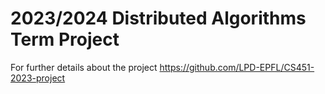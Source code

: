 # 2023/2024 Distributed Algorithms Term Project

For further details about the project
https://github.com/LPD-EPFL/CS451-2023-project
